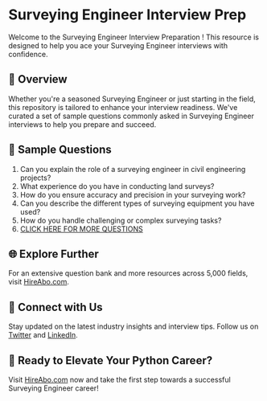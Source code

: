 # Surveying Engineer Interview Prep

Welcome to the Surveying Engineer Interview Preparation ! This resource is designed to help you ace your Surveying Engineer interviews with confidence.

## 🚀 Overview

Whether you're a seasoned Surveying Engineer or just starting in the field, this repository is tailored to enhance your interview readiness. We've curated a set of sample questions commonly asked in Surveying Engineer interviews to help you prepare and succeed.

## 📝 Sample Questions

1. Can you explain the role of a surveying engineer in civil engineering projects?
2. What experience do you have in conducting land surveys?
3. How do you ensure accuracy and precision in your surveying work?
4. Can you describe the different types of surveying equipment you have used?
5. How do you handle challenging or complex surveying tasks?
6. [CLICK HERE FOR MORE QUESTIONS](https://hireabo.com/job/3_0_9/Surveying%20Engineer)

## 🌐 Explore Further

For an extensive question bank and more resources across 5,000 fields, visit [HireAbo.com](https://www.hireabo.com).

## 📱 Connect with Us

Stay updated on the latest industry insights and interview tips. Follow us on [Twitter](https://twitter.com/hireabo) and [LinkedIn](https://www.linkedin.com/in/hire-abo-3609972a8/).

## 🚀 Ready to Elevate Your Python Career?

Visit [HireAbo.com](https://www.hireabo.com) now and take the first step towards a successful Surveying Engineer career!